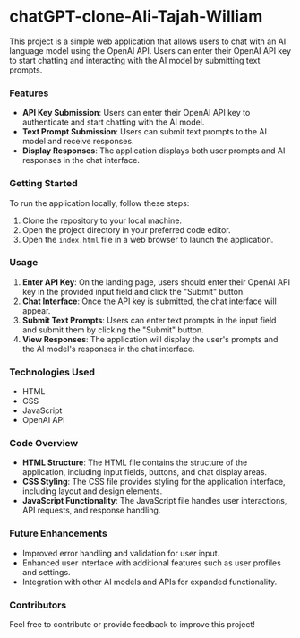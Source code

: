 # chatGPT-clone-Ali-Tajah-William


This project is a simple web application that allows users to chat with an AI language model using the OpenAI API. Users can enter their OpenAI API key to start chatting and interacting with the AI model by submitting text prompts.

### Features

- **API Key Submission**: Users can enter their OpenAI API key to authenticate and start chatting with the AI model.
- **Text Prompt Submission**: Users can submit text prompts to the AI model and receive responses.
- **Display Responses**: The application displays both user prompts and AI responses in the chat interface.


### Getting Started

To run the application locally, follow these steps:

1. Clone the repository to your local machine.
2. Open the project directory in your preferred code editor.
3. Open the `index.html` file in a web browser to launch the application.

### Usage

1. **Enter API Key**: On the landing page, users should enter their OpenAI API key in the provided input field and click the "Submit" button.
2. **Chat Interface**: Once the API key is submitted, the chat interface will appear.
3. **Submit Text Prompts**: Users can enter text prompts in the input field and submit them by clicking the "Submit" button.
4. **View Responses**: The application will display the user's prompts and the AI model's responses in the chat interface.

### Technologies Used

- HTML
- CSS
- JavaScript
- OpenAI API

### Code Overview

- **HTML Structure**: The HTML file contains the structure of the application, including input fields, buttons, and chat display areas.
- **CSS Styling**: The CSS file provides styling for the application interface, including layout and design elements.
- **JavaScript Functionality**: The JavaScript file handles user interactions, API requests, and response handling.

### Future Enhancements

- Improved error handling and validation for user input.
- Enhanced user interface with additional features such as user profiles and settings.
- Integration with other AI models and APIs for expanded functionality.

### Contributors




Feel free to contribute or provide feedback to improve this project!

